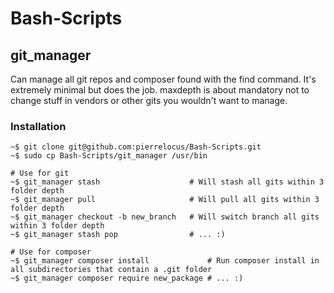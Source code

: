 # Bash-Scripts

## git_manager

Can manage all git repos and composer found with the find command. It's extremely minimal but does the job. maxdepth is about mandatory not to change stuff in vendors or other gits you wouldn't want to manage.

### Installation

```
~$ git clone git@github.com:pierrelocus/Bash-Scripts.git
~$ sudo cp Bash-Scripts/git_manager /usr/bin

# Use for git
~$ git_manager stash                    # Will stash all gits within 3 folder depth
~$ git_manager pull                     # Will pull all gits within 3 folder depth
~$ git_manager checkout -b new_branch   # Will switch branch all gits within 3 folder depth
~$ git_manager stash pop                # ... :)

# Use for composer
~$ git_manager composer install             # Run composer install in all subdirectories that contain a .git folder
~$ git_manager composer require new_package # ... :)
```
